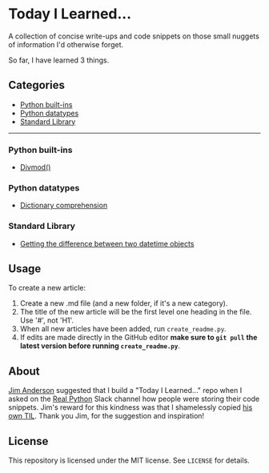 
# Today I Learned...

A collection of concise write-ups and code snippets on those small nuggets of information I'd otherwise forget.


So far, I have learned 3 things.

## Categories
- [Python built-ins](<#python built-ins>)
- [Python datatypes](<#python datatypes>)
- [Standard Library](<#standard library>)
----
### Python built-ins
- [Divmod()](<./content/Python built-ins/divmod.md>)

### Python datatypes
- [Dictionary comprehension](<./content/Python datatypes/dict_comps.md>)

### Standard Library
- [Getting the difference between two datetime objects](<./content/Standard Library/timedelta.md>)

## Usage
To create a new article:

1. Create a new .md file (and a new folder, if it's a new category).
1. The title of the new article will be the first level one heading in the file. Use '#', not 'H1'.
1. When all new articles have been added, run `create_readme.py`.
1. If edits are made directly in the GitHub editor **make sure to `git pull` the latest version before running `create_readme.py`**.

## About
[Jim Anderson](https://github.com/jima80525) suggested that I build a "Today I Learned..." repo when I asked on the [Real Python](https://realpython.com/) Slack channel how people were storing their code snippets.
Jim's reward for this kindness was that I shamelessly copied [his own TIL](https://github.com/jima80525/til). Thank you Jim, for the suggestion and inspiration!

## License
This repository is licensed under the MIT license. See `LICENSE` for details.
